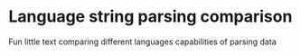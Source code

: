 # Language string parsing comparison
 Fun little text comparing different languages capabilities of parsing data
